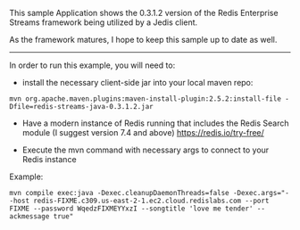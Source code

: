This sample Application shows the 0.3.1.2 version of the Redis Enterprise Streams framework being utilized by a Jedis client.

As the framework matures, I hope to keep this sample up to date as well.

***
In order to run this example, you will need to:

* install the necessary client-side jar into your local maven repo:

```
mvn org.apache.maven.plugins:maven-install-plugin:2.5.2:install-file -Dfile=redis-streams-java-0.3.1.2.jar
```

* Have a modern instance of Redis running that includes the Redis Search module (I suggest version 7.4 and above) https://redis.io/try-free/ 


* Execute the mvn command with necessary args to connect to your Redis instance

Example:

``` 
mvn compile exec:java -Dexec.cleanupDaemonThreads=false -Dexec.args="--host redis-FIXME.c309.us-east-2-1.ec2.cloud.redislabs.com --port FIXME --password WqedzFIXMEYYxzI --songtitle 'love me tender' --ackmessage true"
```
